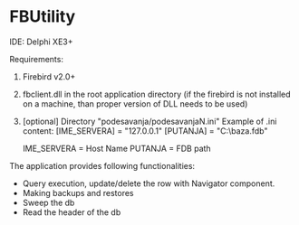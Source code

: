 # FBUtility

IDE: Delphi XE3+

Requirements: 
1. Firebird v2.0+
2. fbclient.dll in the root application directory (if the firebird is not installed on a machine, than proper version of DLL needs to be used) 
3. [optional] Directory "podesavanja/podesavanjaN.ini"
  Example of .ini content: 
    [IME_SERVERA] = "127.0.0.1"
    [PUTANJA] = "C:\baza.fdb"
    
    IME_SERVERA = Host Name
    PUTANJA = FDB path

The application provides following functionalities:
  - Query execution, update/delete the row with Navigator component.
  - Making backups and restores
  - Sweep the db
  - Read the header of the db
